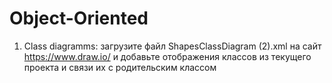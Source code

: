 # Object-Oriented

1. Class diagramms: загрузите файл ShapesClassDiagram (2).xml на сайт https://www.draw.io/ и добавьте отображения классов из текущего проекта и связи их с родительским классом